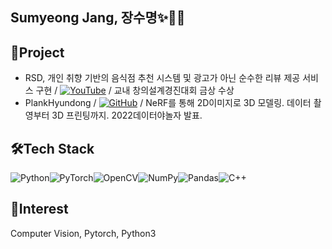 
## Sumyeong Jang, 장수명✨🙋‍♀️

## 🔭Project

- RSD, 개인 취향 기반의 음식점 추천 시스템 및 광고가 아닌 순수한 리뷰 제공 서비스 구현 / [![YouTube](https://img.shields.io/badge/YouTube-%23FF0000.svg?style=for-the-badge&logo=YouTube&logoColor=white)](https://www.youtube.com/watch?v=my-8TG_XtUo&list=PLMr9Py20DqB84qv5wwYKG0jhZSxNEP2s0) / 교내 창의설계경진대회 금상 수상
- PlankHyundong / [![GitHub](https://img.shields.io/badge/github-%23121011.svg?style=for-the-badge&logo=github&logoColor=white)](https://github.com/Sumyeong-Jang/PlankHyundong) / NeRF를 통해 2D이미지로 3D 모델링. 데이터 촬영부터 3D 프린팅까지. 2022데이터야놀자 발표.


## 🛠️Tech Stack
![Python](https://img.shields.io/badge/python-3670A0?style=for-the-badge&logo=python&logoColor=ffdd54)![PyTorch](https://img.shields.io/badge/PyTorch-%23EE4C2C.svg?style=for-the-badge&logo=PyTorch&logoColor=white)![OpenCV](https://img.shields.io/badge/opencv-%23white.svg?style=for-the-badge&logo=opencv&logoColor=white)![NumPy](https://img.shields.io/badge/numpy-%23013243.svg?style=for-the-badge&logo=numpy&logoColor=white)![Pandas](https://img.shields.io/badge/pandas-%23150458.svg?style=for-the-badge&logo=pandas&logoColor=white)![C++](https://img.shields.io/badge/c++-%2300599C.svg?style=for-the-badge&logo=c%2B%2B&logoColor=white)



## 🥰Interest
Computer Vision, Pytorch, Python3


<!--
**Sumyeong-Jang/Sumyeong-Jang** is a ✨ _special_ ✨ repository because its `README.md` (this file) appears on your GitHub profile.

Here are some ideas to get you started:

- 🔭 I’m currently working on ...
- 🌱 I’m currently learning ...
- 👯 I’m looking to collaborate on ...
- 🤔 I’m looking for help with ...
- 💬 Ask me about ...
- 📫 How to reach me: ...
- 😄 Pronouns: ...
- ⚡ Fun fact: ...
-->
